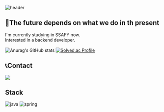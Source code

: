 ![header](https://capsule-render.vercel.app/api?type=waving&color=57bcda&text=&animation=twinkling&height=80)


## &#127793;The future depends on what we do in th present
I'm currently studying in SSAFY now.  
Interested in a backend developer.
<br>
<br>
![Anurag's GitHub stats](https://github-readme-stats.vercel.app/api?username=suwhan2&show_icons=true&theme=react)
[![Solved.ac Profile](http://mazassumnida.wtf/api/v2/generate_badge?boj=shwh0801)](https://solved.ac/shwh0801/)
## &#128222;Contact
<a href="https://www.instagram.com/chltnghks_/" target="_blank">
<img src="https://img.shields.io/badge/chltnghks_-E4405F?style=flat-square&logo=instagram&logoColor=FFFFFF"/></a>  

<br>

## Stack

![java](https://img.shields.io/badge/Java-ED8B00?style=for-the-badge&logo=openjdk&logoColor=white)
![spring](https://img.shields.io/badge/Spring-6DB33F?style=for-the-badge&logo=spring&logoColor=white)
<br>
<br>

<!--
**suwhan2/suwhan2** is a ✨ _special_ ✨ repository because its `README.md` (this file) appears on your GitHub profile.

Here are some ideas to get you started:

- 🔭 I’m currently working on ...
- 🌱 I’m currently learning ...
- 👯 I’m looking to collaborate on ...
- 🤔 I’m looking for help with ...
- 💬 Ask me about ...
- 📫 How to reach me: ...
- 😄 Pronouns: ...
- ⚡ Fun fact: ...
-->
